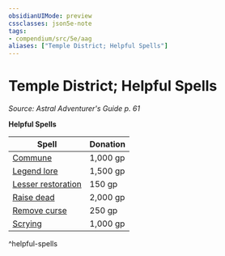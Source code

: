 ```yaml
---
obsidianUIMode: preview
cssclasses: json5e-note
tags:
- compendium/src/5e/aag
aliases: ["Temple District; Helpful Spells"]
---
```

# Temple District; Helpful Spells
*Source: Astral Adventurer's Guide p. 61* 

**Helpful Spells**

| Spell | Donation |
|-------|----------|
| [Commune](/Systems/5e/spells/commune.md) | 1,000 gp |
| [Legend lore](/Systems/5e/spells/legend-lore.md) | 1,500 gp |
| [Lesser restoration](/Systems/5e/spells/lesser-restoration.md) | 150 gp |
| [Raise dead](/Systems/5e/spells/raise-dead.md) | 2,000 gp |
| [Remove curse](/Systems/5e/spells/remove-curse.md) | 250 gp |
| [Scrying](/Systems/5e/spells/scrying.md) | 1,000 gp |
^helpful-spells